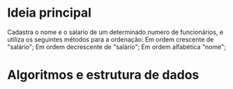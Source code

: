 # Ideia principal
 Cadastra o nome e o salario de um determinado numero de funcionários, e utiliza os seguintes métodos para a ordenação:
 Em ordem crescente de "salário";
 Em ordem decrescente de "salário";
 Em ordem alfabética "nome";

# Algoritmos e estrutura de dados
